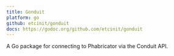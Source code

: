 ```yaml
---
title: Gonduit
platform: go
github: etcinit/gonduit
docs: https://godoc.org/github.com/etcinit/gonduit
---
```


A Go package for connecting to Phabricator via the Conduit API.

<!--more-->
